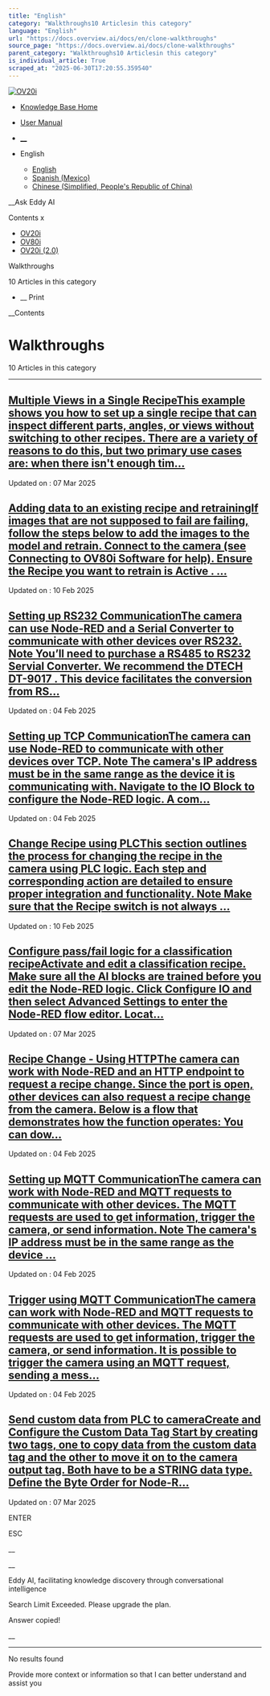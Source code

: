```yaml
---
title: "English"
category: "Walkthroughs10 Articlesin this category"
language: "English"
url: "https://docs.overview.ai/docs/en/clone-walkthroughs"
source_page: "https://docs.overview.ai/docs/clone-walkthroughs"
parent_category: "Walkthroughs10 Articlesin this category"
is_individual_article: True
scraped_at: "2025-06-30T17:20:55.359540"
---
```


[ ![OV20i](https://cdn.document360.io/logo/863daf20-40fe-49e9-9c91-e3c6cfba55d1/2e22ebf07a24460d8065cff0cb46d3d4-OverviewLogo.png) ](https://www.overview.ai)

  * [Knowledge Base Home](https://docs.overview.ai)
  * [User Manual](https://docs.overview.ai/docs)



  * [ __](/v1/en)
  * English

    * [ English ](/docs/en/clone-walkthroughs "en")
    * [ Spanish \(Mexico\) ](/docs/es-mx/clone-walkthroughs "es-mx")
    * [ Chinese \(Simplified, People's Republic of China\) ](/docs/zh-cn/clone-walkthroughs "zh-cn")




__Ask Eddy AI

Contents x

  * [ OV20i  ](start-here)
  * [ OV80i  ](start-here-1)
  * [ OV20i \(2.0\)  ](faq)



Walkthroughs

10 Articles  in this category




  *  __ Print




 __Contents

# Walkthroughs

10 Articles  in this category

* * *

## [Multiple Views in a Single RecipeThis example shows you how to set up a single recipe that can inspect different parts, angles, or views without switching to other recipes. There are a variety of reasons to do this, but two primary use cases are: when there isn't enough tim...](/docs/multiple-views-one-recipe-1)

Updated on : 07 Mar 2025

## [Adding data to an existing recipe and retrainingIf images that are not supposed to fail are failing, follow the steps below to add the images to the model and retrain. Connect to the camera \(see Connecting to OV80i Software for help\). Ensure the Recipe you want to retrain is Active . ...](/docs/adding-data-to-an-existing-recipe-and-retraining-1)

Updated on : 10 Feb 2025

## [Setting up RS232 CommunicationThe camera can use Node-RED and a Serial Converter to communicate with other devices over RS232. Note You’ll need to purchase a RS485 to RS232 Servial Converter. We recommend the DTECH DT-9017 . This device facilitates the conversion from RS...](/docs/rs232-1)

Updated on : 04 Feb 2025

## [Setting up TCP CommunicationThe camera can use Node-RED to communicate with other devices over TCP. Note The camera's IP address must be in the same range as the device it is communicating with. Navigate to the IO Block to configure the Node-RED logic. A com...](/docs/tcp-communication-1)

Updated on : 04 Feb 2025

## [Change Recipe using PLCThis section outlines the process for changing the recipe in the camera using PLC logic. Each step and corresponding action are detailed to ensure proper integration and functionality. Note Make sure that the Recipe switch is not always ...](/docs/change-recipe-using-plc-1)

Updated on : 10 Feb 2025

## [Configure pass/fail logic for a classification recipeActivate and edit a classification recipe. Make sure all the AI blocks are trained before you edit the Node-RED logic. Click Configure IO and then select Advanced Settings to enter the Node-RED flow editor. Locat...](/docs/create-a-classifier-node-red-logic-2-1)

Updated on : 07 Mar 2025

## [Recipe Change - Using HTTPThe camera can work with Node-RED and an HTTP endpoint to request a recipe change. Since the port is open, other devices can also request a recipe change from the camera. Below is a flow that demonstrates how the function operates: You can dow...](/docs/recipe-change-using-http-1)

Updated on : 04 Feb 2025

## [Setting up MQTT CommunicationThe camera can work with Node-RED and MQTT requests to communicate with other devices. The MQTT requests are used to get information, trigger the camera, or send information. Note The camera's IP address must be in the same range as the device ...](/docs/setting-up-mqtt-communication-1)

Updated on : 04 Feb 2025

## [Trigger using MQTT CommunicationThe camera can work with Node-RED and MQTT requests to communicate with other devices. The MQTT requests are used to get information, trigger the camera, or send information. It is possible to trigger the camera using an MQTT request, sending a mess...](/docs/trigger-using-mqtt-communication-1)

Updated on : 04 Feb 2025

## [Send custom data from PLC to cameraCreate and Configure the Custom Data Tag Start by creating two tags, one to copy data from the custom data tag and the other to move it on to the camera output tag. Both have to be a STRING data type. Define the Byte Order for Node-R...](/docs/send-customdata-from-plc-to-camera-1)

Updated on : 07 Mar 2025

ENTER

ESC

 __

__

Eddy AI, facilitating knowledge discovery through conversational intelligence

Search Limit Exceeded. Please upgrade the plan.

Answer copied\!

__

__ __

No results found

Provide more context or information so that I can better understand and assist you
